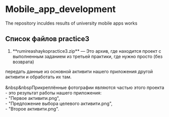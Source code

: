 # Mobile_app_development
The repository inculdes results of university mobile apps works
## Список файлов practice3

1. <p>**rumireashaykopractice3.zip** — Это архив, где находится проект с выполненным заданием из третьей практики, где нужно просто (без возврата)
передать данные из основной активити нашего приложения другой активити и обработать их там.<br><br>
&nbsp&nbspПрикреплённые фотографии являются частью этого проекта - это результат работы нашего приложения:  
    - "Первое активити.png",  
    - "Предложение выбора целевого активити.png",  
    - "Второе активити.png".</p>

